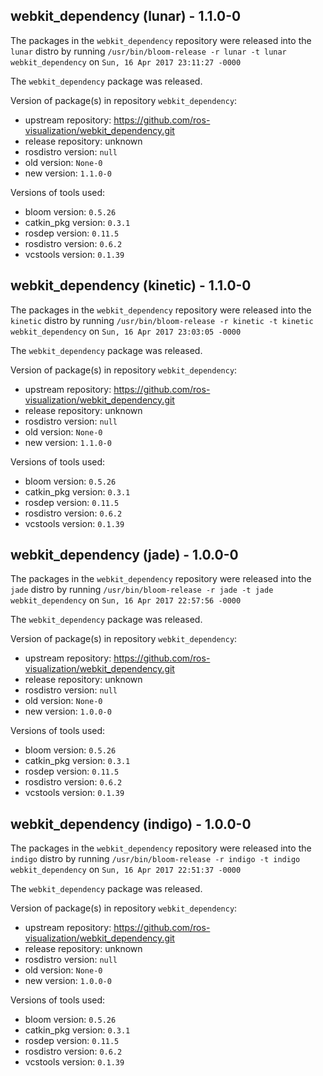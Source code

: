 ## webkit_dependency (lunar) - 1.1.0-0

The packages in the `webkit_dependency` repository were released into the `lunar` distro by running `/usr/bin/bloom-release -r lunar -t lunar webkit_dependency` on `Sun, 16 Apr 2017 23:11:27 -0000`

The `webkit_dependency` package was released.

Version of package(s) in repository `webkit_dependency`:

- upstream repository: https://github.com/ros-visualization/webkit_dependency.git
- release repository: unknown
- rosdistro version: `null`
- old version: `None-0`
- new version: `1.1.0-0`

Versions of tools used:

- bloom version: `0.5.26`
- catkin_pkg version: `0.3.1`
- rosdep version: `0.11.5`
- rosdistro version: `0.6.2`
- vcstools version: `0.1.39`


## webkit_dependency (kinetic) - 1.1.0-0

The packages in the `webkit_dependency` repository were released into the `kinetic` distro by running `/usr/bin/bloom-release -r kinetic -t kinetic webkit_dependency` on `Sun, 16 Apr 2017 23:03:05 -0000`

The `webkit_dependency` package was released.

Version of package(s) in repository `webkit_dependency`:

- upstream repository: https://github.com/ros-visualization/webkit_dependency.git
- release repository: unknown
- rosdistro version: `null`
- old version: `None-0`
- new version: `1.1.0-0`

Versions of tools used:

- bloom version: `0.5.26`
- catkin_pkg version: `0.3.1`
- rosdep version: `0.11.5`
- rosdistro version: `0.6.2`
- vcstools version: `0.1.39`


## webkit_dependency (jade) - 1.0.0-0

The packages in the `webkit_dependency` repository were released into the `jade` distro by running `/usr/bin/bloom-release -r jade -t jade webkit_dependency` on `Sun, 16 Apr 2017 22:57:56 -0000`

The `webkit_dependency` package was released.

Version of package(s) in repository `webkit_dependency`:

- upstream repository: https://github.com/ros-visualization/webkit_dependency.git
- release repository: unknown
- rosdistro version: `null`
- old version: `None-0`
- new version: `1.0.0-0`

Versions of tools used:

- bloom version: `0.5.26`
- catkin_pkg version: `0.3.1`
- rosdep version: `0.11.5`
- rosdistro version: `0.6.2`
- vcstools version: `0.1.39`


## webkit_dependency (indigo) - 1.0.0-0

The packages in the `webkit_dependency` repository were released into the `indigo` distro by running `/usr/bin/bloom-release -r indigo -t indigo webkit_dependency` on `Sun, 16 Apr 2017 22:51:37 -0000`

The `webkit_dependency` package was released.

Version of package(s) in repository `webkit_dependency`:

- upstream repository: https://github.com/ros-visualization/webkit_dependency.git
- release repository: unknown
- rosdistro version: `null`
- old version: `None-0`
- new version: `1.0.0-0`

Versions of tools used:

- bloom version: `0.5.26`
- catkin_pkg version: `0.3.1`
- rosdep version: `0.11.5`
- rosdistro version: `0.6.2`
- vcstools version: `0.1.39`



